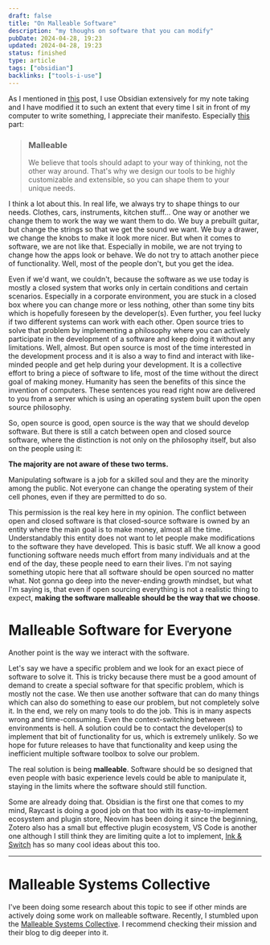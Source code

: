 ```yaml
---
draft: false
title: "On Malleable Software"
description: "my thoughs on software that you can modify"
pubDate: 2024-04-28, 19:23
updated: 2024-04-28, 19:23
status: finished
type: article
tags: ["obsidian"]
backlinks: ["tools-i-use"]
---
```


As I mentioned in [this](/articles/tools-i-use) post, I use Obsidian extensively for my note taking and I have modified it to such an extent that every time I sit in front of my computer to write something, I appreciate their manifesto. Especially [this](https://obsidian.md/about#:~:text=Malleable,your%20unique%C2%A0needs.) part:

> ### Malleable
>
> We believe that tools should adapt to your way of thinking, not the other way around. That's why we design our tools to be highly customizable and extensible, so you can shape them to your unique needs.

I think a lot about this. In real life, we always try to shape things to our needs. Clothes, cars, instruments, kitchen stuff... One way or another we change them to work the way we want them to do. We buy a prebuilt guitar, but change the strings so that we get the sound we want. We buy a drawer, we change the knobs to make it look more nicer. But when it comes to software, we are not like that. Especially in mobile, we are not trying to change how the apps look or behave. We do not try to attach another piece of functionality. Well, most of the people don't, but you get the idea.

Even if we'd want, we couldn't, because the software as we use today is mostly a closed system that works only in certain conditions and certain scenarios. Especially in a corporate environment, you are stuck in a closed box where you can change more or less nothing, other than some tiny bits which is hopefully foreseen by the developer(s). Even further, you feel lucky if two different systems can work with each other. Open source tries to solve that problem by implementing a philosophy where you can actively participate in the development of a software and keep doing it without any limitations. Well, almost. But open source is most of the time interested in the development process and it is also a way to find and interact with like-minded people and get help during your development. It is a collective effort to bring a piece of software to life, most of the time without the direct goal of making money. Humanity has seen the benefits of this since the invention of computers. These sentences you read right now are delivered to you from a server which is using an operating system built upon the open source philosophy.

So, open source is good, open source is the way that we should develop software. But there is still a catch between open and closed source software, where the distinction is not only on the philosophy itself, but also on the people using it:

**The majority are not aware of these two terms.**

Manipulating software is a job for a skilled soul and they are the minority among the public. Not everyone can change the operating system of their cell phones, even if they are permitted to do so.

This permission is the real key here in my opinion. The conflict between open and closed software is that closed-source software is owned by an entity where the main goal is to make money, almost all the time. Understandably this entity does not want to let people make modifications to the software they have developed. This is basic stuff. We all know a good functioning software needs much effort from many individuals and at the end of the day, these people need to earn their lives. I'm not saying something utopic here that all software should be open sourced no matter what. Not gonna go deep into the never-ending growth mindset, but what I'm saying is, that even if open sourcing everything is not a realistic thing to expect, **making the software malleable should be the way that we choose**.

# Malleable Software for Everyone

Another point is the way we interact with the software.

Let's say we have a specific problem and we look for an exact piece of software to solve it. This is tricky because there must be a good amount of demand to create a special software for that specific problem, which is mostly not the case. We then use another software that can do many things which can also do something to ease our problem, but not completely solve it. In the end, we rely on many tools to do the job. This is in many aspects wrong and time-consuming. Even the context-switching between environments is hell. A solution could be to contact the developer(s) to implement that bit of functionality for us, which is extremely unlikely. So we hope for future releases to have that functionality and keep using the inefficient multiple software toolbox to solve our problem.

The real solution is being **malleable**. Software should be so designed that even people with basic experience levels could be able to manipulate it, staying in the limits where the software should still function.

Some are already doing that. Obsidian is the first one that comes to my mind, Raycast is doing a good job on that too with its easy-to-implement ecosystem and plugin store, Neovim has been doing it since the beginning, Zotero also has a small but effective plugin ecosystem, VS Code is another one although I still think they are limiting quite a lot to implement, [Ink & Switch](https://www.inkandswitch.com/) has so many cool ideas about this too.

<hr>

# Malleable Systems Collective

I've been doing some research about this topic to see if other minds are actively doing some work on malleable software. Recently, I stumbled upon the [Malleable Systems Collective](https://malleable.systems/). I recommend checking their mission and their blog to dig deeper into it.
